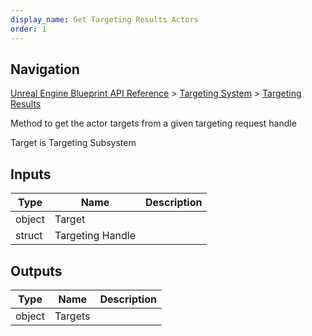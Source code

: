 ```yaml
---
display_name: Get Targeting Results Actors
order: 1
---
```

## Navigation

[Unreal Engine Blueprint API Reference](https://dev.epicgames.com/documentation/en-us/unreal-engine/BlueprintAPI) > [Targeting System](https://dev.epicgames.com/documentation/en-us/unreal-engine/BlueprintAPI/TargetingSystem) > [Targeting Results](https://dev.epicgames.com/documentation/en-us/unreal-engine/BlueprintAPI/TargetingSystem/TargetingResults)

Method to get the actor targets from a given targeting request handle

Target is Targeting Subsystem

## Inputs

| Type | Name | Description |
| --- | --- | --- |
| object | Target |  |
| struct | Targeting Handle |  |

## Outputs

| Type | Name | Description |
| --- | --- | --- |
| object | Targets |  |
